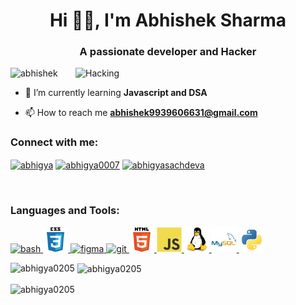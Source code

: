 
<h1 align="center">Hi 🖐🏻, I'm Abhishek Sharma</h1>
<h3 align="center" >A passionate developer and Hacker</h3>
<img align="right" alt="Hacking" width="400" src="https://www.gifcen.com/wp-content/uploads/2023/07/hacker-gif-2.gif">
<p align="left"> <img src="https://komarev.com/ghpvc/?username=abhigya0205&label=Profile%20views&color=0e75b6&style=flat" alt="abhishek" /> </p>

- 🌱 I’m currently learning **Javascript and DSA**

- 📫 How to reach me **abhishek9939606631@gmail.com**

<h3 align="left">Connect with me:</h3>
<p align="left">
<a href="https://www.codechef.com/users/abhigya" target="blank"><img align="center" src="https://cdn.jsdelivr.net/npm/simple-icons@3.1.0/icons/codechef.svg" alt="abhigya" height="30" width="40" /></a>
<a href="https://codeforces.com/profile/abhigya0007" target="blank"><img align="center" src="https://raw.githubusercontent.com/rahuldkjain/github-profile-readme-generator/master/src/images/icons/Social/codeforces.svg" alt="abhigya0007" height="30" width="40" /></a>
<a href="https://www.leetcode.com/abhigyasachdeva" target="blank"><img align="center" src="https://raw.githubusercontent.com/rahuldkjain/github-profile-readme-generator/master/src/images/icons/Social/leet-code.svg" alt="abhigyasachdeva" height="30" width="40" /></a>
</p>
<br>
<h3 align="left">Languages and Tools:</h3>
<p align="left"> <a href="https://www.gnu.org/software/bash/" target="_blank" rel="noreferrer"> <img src="https://www.vectorlogo.zone/logos/gnu_bash/gnu_bash-icon.svg" alt="bash" width="40" height="40"/> </a> <a href="https://www.w3schools.com/css/" target="_blank" rel="noreferrer"> <img src="https://raw.githubusercontent.com/devicons/devicon/master/icons/css3/css3-original-wordmark.svg" alt="css3" width="40" height="40"/> </a> <a href="https://www.figma.com/" target="_blank" rel="noreferrer"> <img src="https://www.vectorlogo.zone/logos/figma/figma-icon.svg" alt="figma" width="40" height="40"/> </a> <a href="https://git-scm.com/" target="_blank" rel="noreferrer"> <img src="https://www.vectorlogo.zone/logos/git-scm/git-scm-icon.svg" alt="git" width="40" height="40"/> </a> <a href="https://www.w3.org/html/" target="_blank" rel="noreferrer"> <img src="https://raw.githubusercontent.com/devicons/devicon/master/icons/html5/html5-original-wordmark.svg" alt="html5" width="40" height="40"/> </a> <a href="https://developer.mozilla.org/en-US/docs/Web/JavaScript" target="_blank" rel="noreferrer"> <img src="https://raw.githubusercontent.com/devicons/devicon/master/icons/javascript/javascript-original.svg" alt="javascript" width="40" height="40"/> </a> <a href="https://www.linux.org/" target="_blank" rel="noreferrer"> <img src="https://raw.githubusercontent.com/devicons/devicon/master/icons/linux/linux-original.svg" alt="linux" width="40" height="40"/> </a> <a href="https://www.mysql.com/" target="_blank" rel="noreferrer"> <img src="https://raw.githubusercontent.com/devicons/devicon/master/icons/mysql/mysql-original-wordmark.svg" alt="mysql" width="40" height="40"/> </a> <a href="https://www.python.org" target="_blank" rel="noreferrer"> <img src="https://raw.githubusercontent.com/devicons/devicon/master/icons/python/python-original.svg" alt="python" width="40" height="40"/> </a> </p>

<p><img align="left" src="https://github-readme-stats.vercel.app/api/top-langs?username=abhigya0205&show_icons=true&locale=en&layout=compact" alt="abhigya0205" /></p>

<p>&nbsp;<img align="center" src="https://github-readme-stats.vercel.app/api?username=abhigya0205&show_icons=true&locale=en" alt="abhigya0205" /></p>

<p><img align="center" src="https://github-readme-streak-stats.herokuapp.com/?user=abhigya0205&" alt="abhigya0205" /></p>
